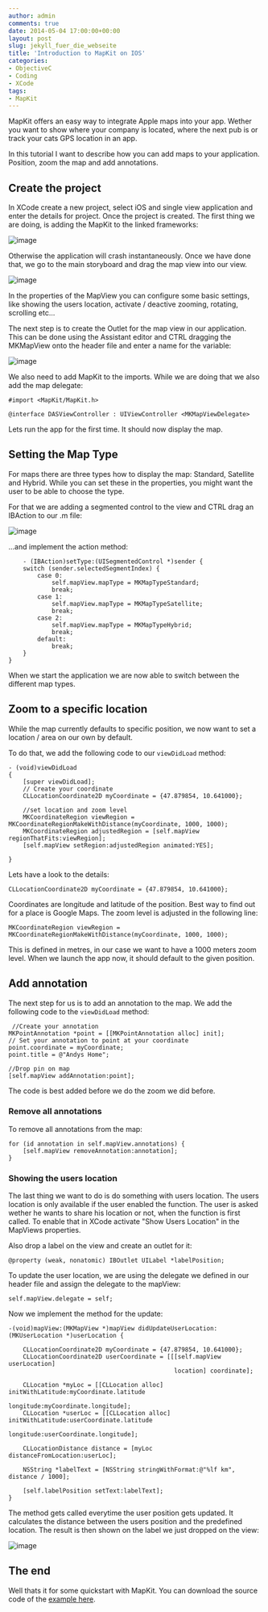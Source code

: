 ```yaml
---
author: admin
comments: true
date: 2014-05-04 17:00:00+00:00
layout: post
slug: jekyll_fuer_die_webseite
title: 'Introduction to MapKit on IOS'
categories:
- ObjectiveC
- Coding
- XCode
tags:
- MapKit
---
```


MapKit offers an easy way to integrate Apple maps into your app. Wether you want to show where your company is located, where the next pub is or track your cats GPS location in an app.

In this tutorial I want to describe how you can add maps to your application. Position, zoom the map and add annotations. 

## Create the project

In XCode create a new project, select iOS and single view application and enter the details for project. Once the project is created. The first thing we are doing, is adding the MapKit to the linked frameworks:

![image](http://andydunkel.net/assets/uploads/2014/05/mapkit/mapkit_1.png)

Otherwise the application will crash instantaneously. Once we have done that, we go to the main storyboard and drag the map view into our view.

![image](http://andydunkel.net/assets/uploads/2014/05/mapkit/mapkit_2.png)

In the properties of the MapView you can configure some basic settings, like showing the users location, activate / deactive zooming, rotating, scrolling etc...

The next step is to create the Outlet for the map view in our application. This can be done using the Assistant editor and CTRL dragging the MKMapView onto the header file and enter a name for the variable:

![image](http://andydunkel.net/assets/uploads/2014/05/mapkit/mapkit_3.png)

We also need to add MapKit to the imports. While we are doing that we also add the map delegate:

	#import <MapKit/MapKit.h>

	@interface DASViewController : UIViewController <MKMapViewDelegate>

Lets run the app for the first time. It should now display the map.

## Setting the Map Type

For maps there are three types how to display the map: Standard, Satellite and Hybrid. While you can set these in the properties, you might want the user to be able to choose the type.

For that we are adding a segmented control to the view and CTRL drag an IBAction to our .m file:

![image](http://andydunkel.net/assets/uploads/2014/05/mapkit/mapkit_4.png)

...and implement the action method:

		- (IBAction)setType:(UISegmentedControl *)sender {
	    switch (sender.selectedSegmentIndex) {
	        case 0:
	            self.mapView.mapType = MKMapTypeStandard;
	            break;
	        case 1:
	            self.mapView.mapType = MKMapTypeSatellite;
	            break;
	        case 2:
	            self.mapView.mapType = MKMapTypeHybrid;
	            break;
	        default:
	            break;
	    }
	}
	
When we start the application we are now able to switch between the different map types.


## Zoom to a specific location

While the map currently defaults to specific position, we now want to set a location / area on our own by default.

To do that, we add the following code to our <code>viewDidLoad</code> method:

	- (void)viewDidLoad
	{
	    [super viewDidLoad];
	    // Create your coordinate
	    CLLocationCoordinate2D myCoordinate = {47.879854, 10.641000};
	    
	    //set location and zoom level
	    MKCoordinateRegion viewRegion = MKCoordinateRegionMakeWithDistance(myCoordinate, 1000, 1000);
	    MKCoordinateRegion adjustedRegion = [self.mapView regionThatFits:viewRegion];
	    [self.mapView setRegion:adjustedRegion animated:YES];
	    
	}
	
Lets have a look to the details:

	CLLocationCoordinate2D myCoordinate = {47.879854, 10.641000};
	
Coordinates are longitude and latitude of the position. Best way to find out for a place is Google Maps. The zoom level is adjusted in the following line:

	MKCoordinateRegion viewRegion = MKCoordinateRegionMakeWithDistance(myCoordinate, 1000, 1000);
	
This is defined in metres, in our case we want to have a 1000 meters zoom level. When we launch the app now, it should default to the given position.


## Add annotation

The next step for us is to add an annotation to the map. We add the following code to the <code>viewDidLoad</code> method:

	 //Create your annotation
    MKPointAnnotation *point = [[MKPointAnnotation alloc] init];
    // Set your annotation to point at your coordinate
    point.coordinate = myCoordinate;
    point.title = @"Andys Home";
    
    //Drop pin on map
    [self.mapView addAnnotation:point];
    
The code is best added before we do the zoom we did before.
    
### Remove all annotations

To remove all annotations from the map:

    for (id annotation in self.mapView.annotations) {
        [self.mapView removeAnnotation:annotation];
    }
    
### Showing the users location

The last thing we want to do is do something with users location. The users location is only available if the user enabled the function. The user is asked wether he wants to share his location or not, when the function is first called. To enable that in XCode activate "Show Users Location" in the MapViews properties.

Also drop a label on the view and create an outlet for it:

	@property (weak, nonatomic) IBOutlet UILabel *labelPosition;

To update the user location, we are using the delegate we defined in our header file and assign the delegate to the mapView:

	self.mapView.delegate = self;
	
Now we implement the method for the update:

	-(void)mapView:(MKMapView *)mapView didUpdateUserLocation:(MKUserLocation *)userLocation {
	    
	    CLLocationCoordinate2D myCoordinate = {47.879854, 10.641000};
	    CLLocationCoordinate2D userCoordinate = [[[self.mapView userLocation]
	                                              location] coordinate];
	    
	    CLLocation *myLoc = [[CLLocation alloc] initWithLatitude:myCoordinate.latitude
	                                                   longitude:myCoordinate.longitude];
	    CLLocation *userLoc = [[CLLocation alloc] initWithLatitude:userCoordinate.latitude
	                                                     longitude:userCoordinate.longitude];
	    
	    CLLocationDistance distance = [myLoc distanceFromLocation:userLoc];
	    
	    NSString *labelText = [NSString stringWithFormat:@"%lf km", distance / 1000];
	    
	    [self.labelPosition setText:labelText];
	}

The method gets called everytime the user position gets updated. It calculates the distance between the users position and the predefined location. The result is then shown on the label we just dropped on the view:

![image](http://andydunkel.net/assets/uploads/2014/05/mapkit/mapkit_5.png)

## The end

Well thats it for some quickstart with MapKit. You can download the source code of the [example here](http://andydunkel.net/assets/uploads/2014/05/MapKitExample.zip).


